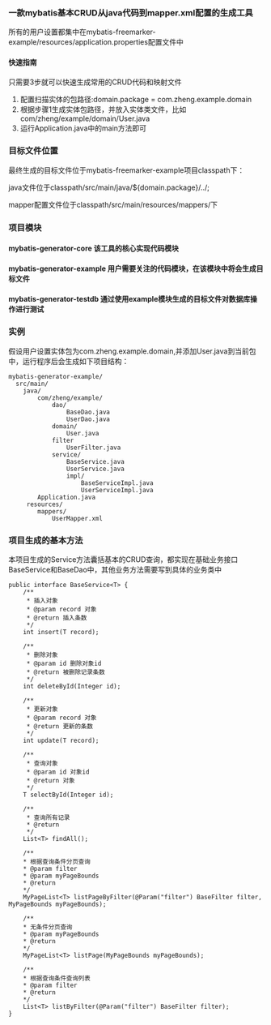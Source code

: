 ### 一款mybatis基本CRUD从java代码到mapper.xml配置的生成工具

所有的用户设置都集中在mybatis-freemarker-example/resources/application.properties配置文件中

#### 快速指南
只需要3步就可以快速生成常用的CRUD代码和映射文件
1. 配置扫描实体的包路径:domain.package = com.zheng.example.domain
2. 根据步骤1生成实体包路径，并放入实体类文件，比如com/zheng/example/domain/User.java
4. 运行Application.java中的main方法即可

### 目标文件位置
最终生成的目标文件位于mybatis-freemarker-example项目classpath下：

java文件位于classpath/src/main/java/${domain.package}/../;

mapper配置文件位于classpath/src/main/resources/mappers/下

### 项目模块
#### mybatis-generator-core 该工具的核心实现代码模块
#### mybatis-generator-example 用户需要关注的代码模块，在该模块中将会生成目标文件
#### mybatis-generator-testdb 通过使用example模块生成的目标文件对数据库操作进行测试


### 实例
假设用户设置实体包为com.zheng.example.domain,并添加User.java到当前包中，运行程序后会生成如下项目结构：
```
mybatis-generator-example/
  src/main/
    java/
        com/zheng/example/
            dao/
                BaseDao.java
                UserDao.java
            domain/
                User.java
            filter
                UserFilter.java
            service/
                BaseService.java
                UserService.java
                impl/
                    BaseServiceImpl.java
                    UserServiceImpl.java
        Application.java
     resources/
        mappers/
            UserMapper.xml

```
### 项目生成的基本方法
本项目生成的Service方法囊括基本的CRUD查询，都实现在基础业务接口BaseService和BaseDao中，其他业务方法需要写到具体的业务类中
```
public interface BaseService<T> {
    /**
     * 插入对象
     * @param record 对象
     * @return 插入条数
     */
    int insert(T record);

    /**
     * 删除对象
     * @param id 删除对象id
     * @return 被删除记录条数
     */
    int deleteById(Integer id);

    /**
     * 更新对象
     * @param record 对象
     * @return 更新的条数
     */
    int update(T record);

    /**
     * 查询对象
     * @param id 对象id
     * @return 对象
     */
    T selectById(Integer id);

    /**
     * 查询所有记录
     * @return
     */
    List<T> findAll();

    /**
    * 根据查询条件分页查询
    * @param filter
    * @param myPageBounds
    * @return
    */
    MyPageList<T> listPageByFilter(@Param("filter") BaseFilter filter, MyPageBounds myPageBounds);

    /**
    * 无条件分页查询
    * @param myPageBounds
    * @return
    */
    MyPageList<T> listPage(MyPageBounds myPageBounds);

    /**
    * 根据查询条件查询列表
    * @param filter
    * @return
    */
    List<T> listByFilter(@Param("filter") BaseFilter filter);
}
```
